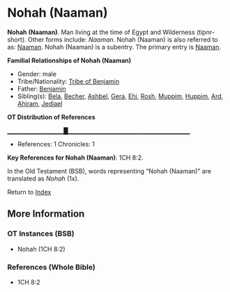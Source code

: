 # Nohah (Naaman)
**Nohah (Naaman)**. 
Man living at the time of Egypt and Wilderness (tipnr-short). 
Other forms include: 
*Naaman*. 
Nohah (Naaman) is also referred to as: 
[Naaman](Naaman.md). 
Nohah (Naaman) is a subentry. The primary entry is 
[Naaman](Naaman.md). 




**Familial Relationships of Nohah (Naaman)**


* Gender: male
* Tribe/Nationality: [Tribe of Benjamin](../../../groups/md/acai/Benjamin.md)
* Father: [Benjamin](Benjamin.md)
* Sibling(s): [Bela](Bela.md), [Becher](Becher.md), [Ashbel](Ashbel.md), [Gera](Gera.md), [Ehi](Ehi.md), [Rosh](Rosh.md), [Muppim](Muppim.md), [Huppim](Huppim.md), [Ard](Ard.md), [Ahiram](Ahiram.md), [Jediael](Jediael.md)


**OT Distribution of References**

▁▁▁▁▁▁▁▁▁▁▁▁█▁▁▁▁▁▁▁▁▁▁▁▁▁▁▁▁▁▁▁▁▁▁▁▁▁▁
* References: 1 Chronicles: 1



**Key References for Nohah (Naaman)**: 
1CH 8:2. 


In the Old Testament (BSB), words representing “Nohah (Naaman)” are translated as 
*Nohah* (1x). 




Return to [Index](00-Index.md)

## More Information

### OT Instances (BSB)

* Nohah (1CH 8:2)



### References (Whole Bible)

* 1CH 8:2



